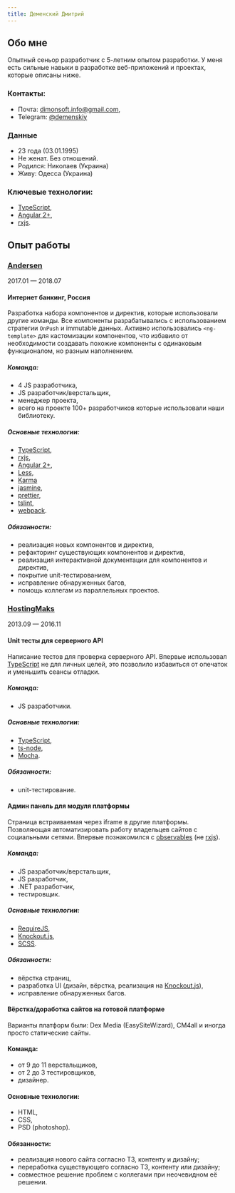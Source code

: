 ```yaml
---
title: Деменский Дмитрий
---
```


## Обо мне

Опытный сеньор разработчик с 5-летним опытом разработки. У меня есть сильные
навыки в разработке веб-приложений и проектах, которые описаны ниже.

### Контакты:

-   Почта: [dimonsoft.info@gmail.com],
-   Telegram: [@demenskiy]

### Данные

-   23 года (03.01.1995)
-   Не женат. Без отношений.
-   Родился: Николаев (Украина)
-   Живу: Одесса (Украина)

### Ключевые технологии:

-   [TypeScript],
-   [Angular 2+],
-   [rxjs].

## Опыт работы

### [Andersen](https://www.andersenlab.com/)

2017.01 — 2018.07

#### Интернет банкинг, Россия

Разработка набора компонентов и директив, которые использовали другие команды.
Все компоненты разрабатывались с использованием стратегии `OnPush` и immutable
данных. Активно использовались `<ng-template>` для кастомизации компонентов, что
избавило от необходимости создавать похожие компоненты с одинаковым
функционалом, но разным наполнением.

##### Команда:

-   4 JS разработчика,
-   JS разработчик/верстальщик,
-   менеджер проекта,
-   всего на проекте 100+ разработчиков которые использовали наши библиотеку.

##### Основные технологии:

-   [TypeScript],
-   [rxjs],
-   [Angular 2+],
-   [Less],
-   [Karma]
-   [jasmine],
-   [prettier],
-   [tslint],
-   [webpack].

##### Обязанности:

-   реализация новых компонентов и директив,
-   рефакторинг существующих компонентов и директив,
-   реализация интерактивной документации для компонентов и директив,
-   покрытие unit-тестированием,
-   исправление обнаруженных багов,
-   помощь коллегам из параллельных проектов.

### [HostingMaks](http://hostingmaks.com/)

2013.09 — 2016.11

#### Unit тесты для серверного API

Написание тестов для проверка серверного API. Впервые использовал [TypeScript]
не для личных целей, это позволило избавиться от опечаток и уменьшить сеансы
отладки.

##### Команда:

-   JS разработчики.

##### Основные технологии:

-   [TypeScript],
-   [ts-node],
-   [Mocha].

##### Обязанности:

-   unit-тестирование.

#### Админ панель для модуля платформы

Страница встраиваемая через iframe в другие платформы. Позволяющая
автоматизировать работу владельцев сайтов с социальными сетями. Впервые
познакомился с [observables][knockout-observables] (не [rxjs]).

##### Команда:

-   JS разработчик/верстальщик,
-   JS разработчик,
-   .NET разработчик,
-   тестировщик.

##### Основные технологии:

-   [RequireJS],
-   [Knockout.js],
-   [SCSS].

##### Обязанности:

-   вёрстка страниц,
-   разработка UI (дизайн, вёрстка, реализация на [Knockout.js]),
-   исправление обнаруженных багов.

#### Вёрстка/доработка сайтов на готовой платформе

Варианты платформ были: Dex Media (EasySiteWizard), CM4all и иногда просто
статические сайты.

#### Команда:

-   от 9 до 11 верстальщиков,
-   от 2 до 3 тестировщиков,
-   дизайнер.

#### Основные технологии:

-   HTML,
-   CSS,
-   PSD (photoshop).

#### Обязанности:

-   реализация нового сайта согласно ТЗ, контенту и дизайну;
-   переработка существующего согласно ТЗ, контенту или дизайну;
-   совместное решение проблем с коллегами при неочевидном её решении.

[dimonsoft.info@gmail.com]: mailto:dimonsoft.info@gmail.com
[@demenskiy]: https://t.me/demenskiy
[typescript]: http://www.typescriptlang.org/
[angular 2+]: https://angular.io/
[rxjs]: https://github.com/ReactiveX/rxjs/
[less]: http://lesscss.org/
[webpack]: https://webpack.js.org/
[karma]: https://karma-runner.github.io/
[jasmine]: https://jasmine.github.io/
[prettier]: https://prettier.io/
[tslint]: https://github.com/palantir/tslint
[ts-node]: https://github.com/TypeStrong/ts-node
[mocha]: https://mochajs.org/
[knockout-observables]: http://knockoutjs.com/documentation/observables.html
[requirejs]: https://requirejs.org/
[knockout.js]: http://knockoutjs.com/
[scss]: https://sass-lang.com/
